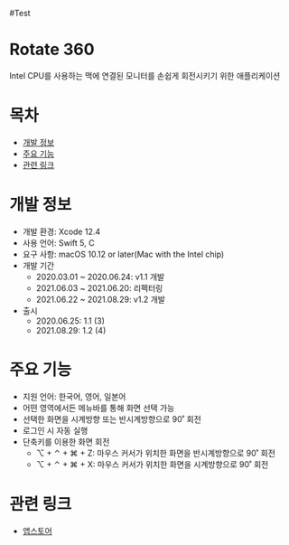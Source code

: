 #Test

# Rotate 360
Intel CPU를 사용하는 맥에 연결된 모니터를 손쉽게 회전시키기 위한 애플리케이션

# 목차
- [개발 정보](#개발-정보)
- [주요 기능](#주요-기능)
- [관련 링크](#관련-링크)

# 개발 정보
- 개발 환경: Xcode 12.4
- 사용 언어: Swift 5, C
- 요구 사항: macOS 10.12 or later(Mac with the Intel chip)
- 개발 기간
    - 2020.03.01 ~ 2020.06.24: v1.1 개발
    - 2021.06.03 ~ 2021.06.20: 리펙터링
    - 2021.06.22 ~ 2021.08.29: v1.2 개발
- 출시
    - 2020.06.25: 1.1 (3)
    - 2021.08.29: 1.2 (4)

# 주요 기능
- 지원 언어: 한국어, 영어, 일본어
- 어떤 영역에서든 메뉴바를 통해 화면 선택 가능
- 선택한 화면을 시계방향 또는 반시계방향으로 90˚ 회전
- 로그인 시 자동 실행
- 단축키를 이용한 화면 회전
    - ⌥ + ⌃ + ⌘ + Z: 마우스 커서가 위치한 화면을 반시계방향으로 90˚ 회전
    - ⌥ + ⌃ + ⌘ + X: 마우스 커서가 위치한 화면을 시계방향으로 90˚ 회전

# 관련 링크
- [앱스토어](https://apps.apple.com/kr/app/rotate-360/id1519786106?l=ko&mt=12)
